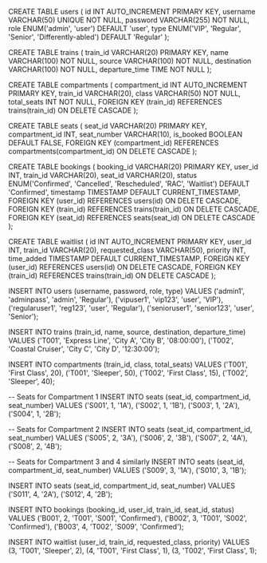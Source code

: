

CREATE TABLE users (
    id INT AUTO_INCREMENT PRIMARY KEY,
    username VARCHAR(50) UNIQUE NOT NULL,
    password VARCHAR(255) NOT NULL,
    role ENUM('admin', 'user') DEFAULT 'user',
    type ENUM('VIP', 'Regular', 'Senior', 'Differently-abled') DEFAULT 'Regular'
);



CREATE TABLE trains (
    train_id VARCHAR(20) PRIMARY KEY,
    name VARCHAR(100) NOT NULL,
    source VARCHAR(100) NOT NULL,
    destination VARCHAR(100) NOT NULL,
    departure_time TIME NOT NULL
);


CREATE TABLE compartments (
    compartment_id INT AUTO_INCREMENT PRIMARY KEY,
    train_id VARCHAR(20),
    class VARCHAR(50) NOT NULL,
    total_seats INT NOT NULL,
    FOREIGN KEY (train_id) REFERENCES trains(train_id) ON DELETE CASCADE
);


CREATE TABLE seats (
    seat_id VARCHAR(20) PRIMARY KEY,
    compartment_id INT,
    seat_number VARCHAR(10),
    is_booked BOOLEAN DEFAULT FALSE,
    FOREIGN KEY (compartment_id) REFERENCES compartments(compartment_id) ON DELETE CASCADE
);


CREATE TABLE bookings (
    booking_id VARCHAR(20) PRIMARY KEY,
    user_id INT,
    train_id VARCHAR(20),
    seat_id VARCHAR(20),
    status ENUM('Confirmed', 'Cancelled', 'Rescheduled', 'RAC', 'Waitlist') DEFAULT 'Confirmed',
    timestamp TIMESTAMP DEFAULT CURRENT_TIMESTAMP,
    FOREIGN KEY (user_id) REFERENCES users(id) ON DELETE CASCADE,
    FOREIGN KEY (train_id) REFERENCES trains(train_id) ON DELETE CASCADE,
    FOREIGN KEY (seat_id) REFERENCES seats(seat_id) ON DELETE CASCADE
);



CREATE TABLE waitlist (
    id INT AUTO_INCREMENT PRIMARY KEY,
    user_id INT,
    train_id VARCHAR(20),
    requested_class VARCHAR(50),
    priority INT,
    time_added TIMESTAMP DEFAULT CURRENT_TIMESTAMP,
    FOREIGN KEY (user_id) REFERENCES users(id) ON DELETE CASCADE,
    FOREIGN KEY (train_id) REFERENCES trains(train_id) ON DELETE CASCADE
);



INSERT INTO users (username, password, role, type) VALUES
('admin1', 'adminpass', 'admin', 'Regular'),
('vipuser1', 'vip123', 'user', 'VIP'),
('regularuser1', 'reg123', 'user', 'Regular'),
('senioruser1', 'senior123', 'user', 'Senior');


INSERT INTO trains (train_id, name, source, destination, departure_time) VALUES
('T001', 'Express Line', 'City A', 'City B', '08:00:00'),
('T002', 'Coastal Cruiser', 'City C', 'City D', '12:30:00');


INSERT INTO compartments (train_id, class, total_seats) VALUES
('T001', 'First Class', 20),
('T001', 'Sleeper', 50),
('T002', 'First Class', 15),
('T002', 'Sleeper', 40);


-- Seats for Compartment 1
INSERT INTO seats (seat_id, compartment_id, seat_number) VALUES
('S001', 1, '1A'),
('S002', 1, '1B'),
('S003', 1, '2A'),
('S004', 1, '2B');

-- Seats for Compartment 2
INSERT INTO seats (seat_id, compartment_id, seat_number) VALUES
('S005', 2, '3A'),
('S006', 2, '3B'),
('S007', 2, '4A'),
('S008', 2, '4B');

-- Seats for Compartment 3 and 4 similarly
INSERT INTO seats (seat_id, compartment_id, seat_number) VALUES
('S009', 3, '1A'),
('S010', 3, '1B');

INSERT INTO seats (seat_id, compartment_id, seat_number) VALUES
('S011', 4, '2A'),
('S012', 4, '2B');


INSERT INTO bookings (booking_id, user_id, train_id, seat_id, status) VALUES
('B001', 2, 'T001', 'S001', 'Confirmed'),
('B002', 3, 'T001', 'S002', 'Confirmed'),
('B003', 4, 'T002', 'S009', 'Confirmed');


INSERT INTO waitlist (user_id, train_id, requested_class, priority) VALUES
(3, 'T001', 'Sleeper', 2),
(4, 'T001', 'First Class', 1),
(3, 'T002', 'First Class', 1);
